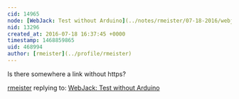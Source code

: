 ```yaml
---
cid: 14965
node: [WebJack: Test without Arduino](../notes/rmeister/07-18-2016/webjack-test-without-arduino)
nid: 13296
created_at: 2016-07-18 16:37:45 +0000
timestamp: 1468859865
uid: 468994
author: [rmeister](../profile/rmeister)
---
```


Is there somewhere a link without https?

[rmeister](../profile/rmeister) replying to: [WebJack: Test without Arduino](../notes/rmeister/07-18-2016/webjack-test-without-arduino)

